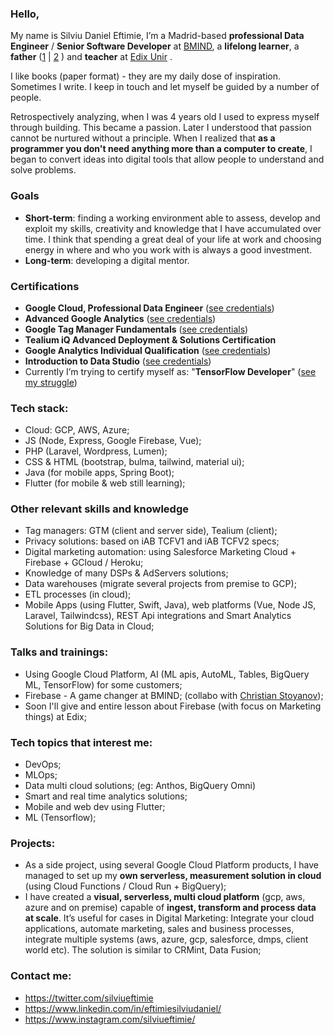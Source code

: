 ### Hello,

My name is Silviu Daniel Eftimie, I’m a Madrid-based **professional Data Engineer** / **Senior Software Developer** at [BMIND](https://bmind.es/), a **lifelong learner**, a **father** ([1](https://www.youtube.com/channel/UCHV6pF1KjgCJB4M__4ZYISg/videos) | [2](https://twitter.com/silviueftimie/status/1243964087329054721) ) and **teacher** at [Edix Unir](https://www.edix.com/es/carreras/carreras-growth-marketing/) . 

I like books (paper format) - they are my daily dose of inspiration.  Sometimes I write. I keep in touch and let myself be guided by a number of people.

Retrospectively analyzing, when I was 4 years old I used to express myself through building. This became a passion. Later I understood that passion cannot be nurtured without a principle. When I realized that **as a programmer you don't need anything more than a computer to create**, I began to convert ideas into digital tools that allow people to understand and solve problems.

### Goals
- **Short-term**: finding a working environment able to assess, develop and exploit my skills, creativity and knowledge that I have accumulated over time. I think that spending a great deal of your life at work and choosing energy in where and who you work with is always a good investment.
- **Long-term**: developing a digital mentor.


### Certifications
- **Google Cloud, Professional Data Engineer** ([see credentials](https://www.credential.net/ea16f035-918e-40b1-b204-5fa779ed3225?key=a0632fc502be9d50d27897d24fce83db7acb056cc85ca7d93f506dd2060a5858#gs.e8pkyh))
- **Advanced Google Analytics** ([see credentials](https://analytics.google.com/analytics/academy/certificate/-xSpaCN5TIywB7ARpIJKvA))
- **Google Tag Manager Fundamentals** ([see credentials](https://analytics.google.com/analytics/academy/certificate/FS_ZULJeQzmg1OMD7rvnDg))
- **Tealium iQ Advanced Deployment & Solutions Certification**
- **Google Analytics Individual Qualification** ([see credentials](https://skillshop.exceedlms.com/student/award/37001403))
- **Introduction to Data Studio** ([see credentials](https://analytics.google.com/analytics/academy/certificate/uDTa0p64R_6XgEogUwIpcA))
- Currently I’m trying to certify myself as: "**TensorFlow Developer**" ([see my struggle](https://github.com/seftimie/TensorFlowJourney))


### Tech stack:
- Cloud: GCP, AWS, Azure;
- JS (Node, Express, Google Firebase, Vue);
- PHP (Laravel, Wordpress, Lumen);
- CSS & HTML (bootstrap, bulma, tailwind, material ui);
- Java (for mobile apps, Spring Boot);
- Flutter (for mobile & web still learning);


### Other relevant skills and knowledge
- Tag managers: GTM (client and server side), Tealium (client);
- Privacy solutions: based on iAB TCFV1 and iAB TCFV2 specs;
- Digital marketing automation: using Salesforce Marketing Cloud + Firebase + GCloud / Heroku;
- Knowledge of many DSPs & AdServers solutions;
- Data warehouses (migrate several projects from premise to GCP);
- ETL processes (in cloud);
- Mobile Apps (using Flutter, Swift, Java), web platforms (Vue, Node JS, Laravel, Tailwindcss), REST Api integrations and Smart Analytics Solutions for Big Data in Cloud;

	
### Talks and trainings:
-  Using Google Cloud Platform, AI (ML apis, AutoML, Tables, BigQuery ML, TensorFlow) for some customers;
-  Firebase - A game changer at BMIND; (collabo with [Christian Stoyanov](https://github.com/crissto));
- Soon I'll give and entire lesson about Firebase (with focus on Marketing things) at Edix;

### Tech topics that interest me: 
- DevOps;
- MLOps;
- Data multi cloud solutions; (eg: Anthos, BigQuery Omni)
- Smart and real time analytics solutions;
- Mobile and web dev using Flutter;
- ML (Tensorflow);

### Projects:
- As a side project, using several Google Cloud Platform products, I have managed to set up my **own serverless, measurement solution in cloud** (using Cloud Functions / Cloud Run + BigQuery);
- I have created a **visual, serverless, multi cloud platform** (gcp, aws, azure and on premise) capable of **ingest, transform and process data at scale**. It’s useful for cases in Digital Marketing: Integrate your cloud applications, automate marketing, sales and business processes, integrate multiple systems (aws, azure, gcp, salesforce, dmps, client world etc). The solution is similar to CRMint, Data Fusion;


### Contact me: 
- https://twitter.com/silviueftimie
- https://www.linkedin.com/in/eftimiesilviudaniel/
- https://www.instagram.com/silviueftimie/

